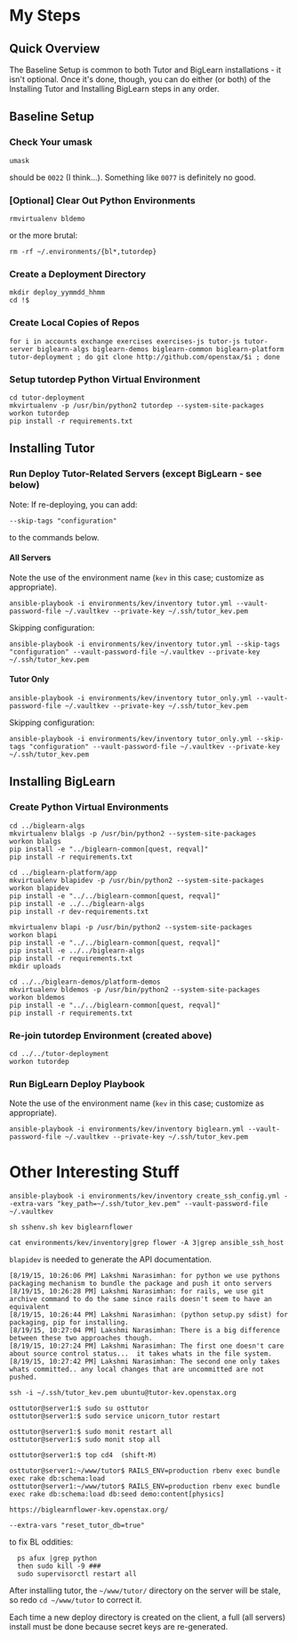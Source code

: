 # My Steps

## Quick Overview

The Baseline Setup is common to both Tutor and BigLearn installations - it isn't optional.  Once it's done, though, you can do either (or both) of the Installing Tutor and Installing BigLearn steps in any order.

## Baseline Setup

### Check Your umask

```
umask
```
should be `0022` (I think...).
Something like `0077` is definitely no good.

### [Optional] Clear Out Python Environments

```
rmvirtualenv bldemo
```

or the more brutal:

```
rm -rf ~/.environments/{bl*,tutordep}
```

### Create a Deployment Directory

```
mkdir deploy_yymmdd_hhmm
cd !$
```

### Create Local Copies of Repos

```
for i in accounts exchange exercises exercises-js tutor-js tutor-server biglearn-algs biglearn-demos biglearn-common biglearn-platform tutor-deployment ; do git clone http://github.com/openstax/$i ; done
```

### Setup tutordep Python Virtual Environment

```
cd tutor-deployment
mkvirtualenv -p /usr/bin/python2 tutordep --system-site-packages
workon tutordep
pip install -r requirements.txt
```

## Installing Tutor

### Run Deploy Tutor-Related Servers (except BigLearn - see below)

Note: If re-deploying, you can add:
```
--skip-tags "configuration"
```
to the commands below.

#### All Servers

Note the use of the environment name (`kev` in this case; customize as appropriate).

```
ansible-playbook -i environments/kev/inventory tutor.yml --vault-password-file ~/.vaultkev --private-key ~/.ssh/tutor_kev.pem
```

Skipping configuration:

```
ansible-playbook -i environments/kev/inventory tutor.yml --skip-tags "configuration" --vault-password-file ~/.vaultkev --private-key ~/.ssh/tutor_kev.pem
```

#### Tutor Only

```
ansible-playbook -i environments/kev/inventory tutor_only.yml --vault-password-file ~/.vaultkev --private-key ~/.ssh/tutor_kev.pem
```

Skipping configuration:

```
ansible-playbook -i environments/kev/inventory tutor_only.yml --skip-tags "configuration" --vault-password-file ~/.vaultkev --private-key ~/.ssh/tutor_kev.pem
```

## Installing BigLearn

### Create Python Virtual Environments

```
cd ../biglearn-algs
mkvirtualenv blalgs -p /usr/bin/python2 --system-site-packages
workon blalgs
pip install -e "../biglearn-common[quest, reqval]"
pip install -r requirements.txt
```

```
cd ../biglearn-platform/app
mkvirtualenv blapidev -p /usr/bin/python2 --system-site-packages
workon blapidev
pip install -e "../../biglearn-common[quest, reqval]"
pip install -e ../../biglearn-algs
pip install -r dev-requirements.txt
```

```
mkvirtualenv blapi -p /usr/bin/python2 --system-site-packages
workon blapi
pip install -e "../../biglearn-common[quest, reqval]"
pip install -e ../../biglearn-algs
pip install -r requirements.txt
mkdir uploads
```

```
cd ../../biglearn-demos/platform-demos
mkvirtualenv bldemos -p /usr/bin/python2 --system-site-packages
workon bldemos
pip install -e "../../biglearn-common[quest, reqval]"
pip install -r requirements.txt
```

### Re-join tutordep Environment (created above)

```
cd ../../tutor-deployment
workon tutordep
```

### Run BigLearn Deploy Playbook

Note the use of the environment name (`kev` in this case; customize as appropriate).

```
ansible-playbook -i environments/kev/inventory biglearn.yml --vault-password-file ~/.vaultkev --private-key ~/.ssh/tutor_kev.pem
```

# Other Interesting Stuff

```
ansible-playbook -i environments/kev/inventory create_ssh_config.yml --extra-vars "key_path=~/.ssh/tutor_kev.pem" --vault-password-file ~/.vaultkev

sh sshenv.sh kev biglearnflower
```

```
cat environments/kev/inventory|grep flower -A 3|grep ansible_ssh_host
```

`blapidev` is needed to generate the API documentation.

```
[8/19/15, 10:26:06 PM] Lakshmi Narasimhan: for python we use pythons packaging mechanism to bundle the package and push it onto servers
[8/19/15, 10:26:28 PM] Lakshmi Narasimhan: for rails, we use git archive command to do the same since rails doesn't seem to have an equivalent
[8/19/15, 10:26:44 PM] Lakshmi Narasimhan: (python setup.py sdist) for packaging, pip for installing.
[8/19/15, 10:27:04 PM] Lakshmi Narasimhan: There is a big difference between these two approaches though.
[8/19/15, 10:27:24 PM] Lakshmi Narasimhan: The first one doesn't care about source control status...  it takes whats in the file system.
[8/19/15, 10:27:42 PM] Lakshmi Narasimhan: The second one only takes whats committed.. any local changes that are uncommitted are not pushed.
```

```
ssh -i ~/.ssh/tutor_kev.pem ubuntu@tutor-kev.openstax.org

osttutor@server1:$ sudo su osttutor
osttutor@server1:$ sudo service unicorn_tutor restart

osttutor@server1:$ sudo monit restart all
osttutor@server1:$ sudo monit stop all

osttutor@server1:$ top cd4  (shift-M)
```

```
osttutor@server1:~/www/tutor$ RAILS_ENV=production rbenv exec bundle exec rake db:schema:load
osttutor@server1:~/www/tutor$ RAILS_ENV=production rbenv exec bundle exec rake db:schema:load db:seed demo:content[physics]
```

```
https://biglearnflower-kev.openstax.org/
```

```
--extra-vars "reset_tutor_db=true"
```

to fix BL oddities:
```
  ps afux |grep python
  then sudo kill -9 ###
  sudo supervisorctl restart all
```

After installing tutor, the `~/www/tutor/` directory on the server will be stale, so redo `cd ~/www/tutor` to correct it.

Each time a new deploy directory is created on the client, a full (all servers) install must be done because secret keys are re-generated.
